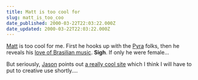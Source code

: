 ```yaml
---
title: Matt is too cool for
slug: matt_is_too_coo
date_published: 2000-03-22T22:03:22.000Z
date_updated: 2000-03-22T22:03:22.000Z
---
```


[Matt](http://www.haughey.com/) is too cool for me. First he hooks up with the [Pyra](http://www.pyra.com) folks, then he reveals his [love of Brasilian music](http://www.metafilter.com). **Sigh**. If only he were female…

But seriously, [Jason](http://www.kottke.org) points out [a really cool site](http://www.lineto.com/01linetofonts/02linetographic_fonts/lego_fontcreator.html) which I think I will have to put to creative use shortly….
